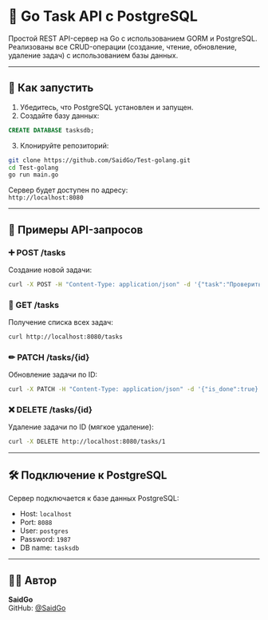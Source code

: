 
# 📌 Go Task API с PostgreSQL

Простой REST API-сервер на Go с использованием GORM и PostgreSQL.  
Реализованы все CRUD-операции (создание, чтение, обновление, удаление задач) с использованием базы данных.

---

## 🚀 Как запустить

1. Убедитесь, что PostgreSQL установлен и запущен.
2. Создайте базу данных:
```sql
CREATE DATABASE tasksdb;
```
3. Клонируйте репозиторий:
```bash
git clone https://github.com/SaidGo/Test-golang.git
cd Test-golang
go run main.go
```

Сервер будет доступен по адресу:  
`http://localhost:8080`

---

## 🔗 Примеры API-запросов

### ➕ POST /tasks  
Создание новой задачи:
```bash
curl -X POST -H "Content-Type: application/json" -d '{"task":"Проверить почту", "is_done":false}' http://localhost:8080/tasks
```

### 📖 GET /tasks  
Получение списка всех задач:
```bash
curl http://localhost:8080/tasks
```

### ✏ PATCH /tasks/{id}  
Обновление задачи по ID:
```bash
curl -X PATCH -H "Content-Type: application/json" -d '{"is_done":true}' http://localhost:8080/tasks/1
```

### ❌ DELETE /tasks/{id}  
Удаление задачи по ID (мягкое удаление):
```bash
curl -X DELETE http://localhost:8080/tasks/1
```

---

## 🛠 Подключение к PostgreSQL

Сервер подключается к базе данных PostgreSQL:

- Host: `localhost`  
- Port: `8088`  
- User: `postgres`  
- Password: `1987`  
- DB name: `tasksdb`

---

## 👨‍💻 Автор

**SaidGo**  
GitHub: [@SaidGo](https://github.com/SaidGo)
